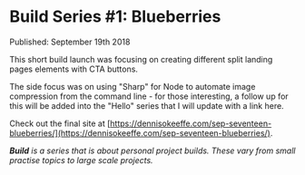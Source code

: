 # Build Series #1: Blueberries

Published: September 19th 2018

This short build launch was focusing on creating different split landing pages elements with CTA buttons.

The side focus was on using "Sharp" for Node to automate image compression from the command line - for those interesting, a follow up for this will be added into the "Hello" series that I will update with a link here.

Check out the final site at [https://dennisokeeffe.com/sep-seventeen-blueberries/](https://dennisokeeffe.com/sep-seventeen-blueberries/).

_**Build** is a series that is about personal project builds. These vary from small practise topics to large scale projects._
